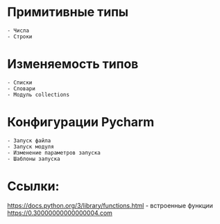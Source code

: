 # Примитивные типы
    - Числа
    - Строки
    
# Изменяемость типов
    - Списки
    - Словари
    - Модуль collections 

# Конфигурации Pycharm
    - Запуск файла
    - Запуск модуля
    - Изменение параметров запуска
    - Шаблоны запуска
# Ссылки:
https://docs.python.org/3/library/functions.html - встроенные функции https://0.30000000000000004.com